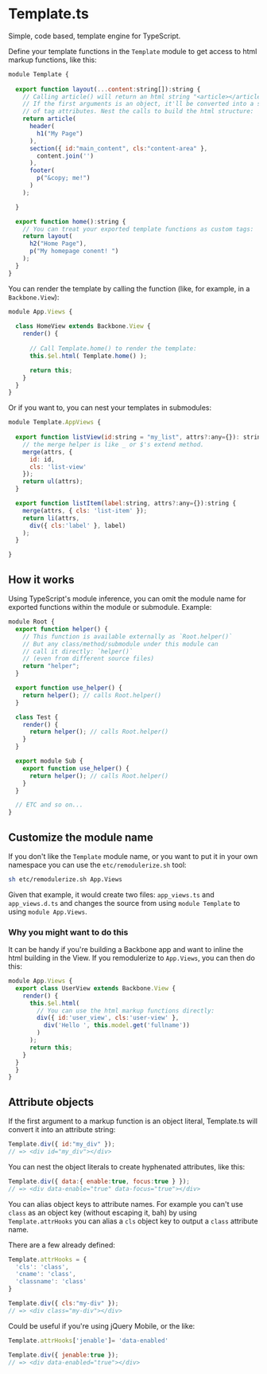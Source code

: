Template.ts
===========

Simple, code based, template engine for TypeScript.

Define your template functions in the `Template` module to get access to html markup functions, like this:

```javascript
module Template {
  
  export function layout(...content:string[]):string {
    // Calling article() will return an html string "<article></article>"
    // If the first arguments is an object, it'll be converted into a set
    // of tag attributes. Nest the calls to build the html structure:
    return article(
      header(
        h1("My Page")
      ),
      section({ id:"main_content", cls:"content-area" },
        content.join('')
      ),
      footer(
        p("&copy; me!")
      )
    );

  }

  export function home():string {
    // You can treat your exported template functions as custom tags:
    return layout(
      h2("Home Page"),
      p("My homepage conent! ")
    );
  }
}
```

You can render the template by calling the function (like, for example, in a `Backbone.View`):

```javascript
module App.Views {
  
  class HomeView extends Backbone.View {
    render() {
      
      // Call Template.home() to render the template:
      this.$el.html( Template.home() );

      return this;
    }
  }
}
```

Or if you want to, you can nest your templates in submodules:

```javascript
module Template.AppViews {
  
  export function listView(id:string = "my_list", attrs?:any={}): string {
    // the merge helper is like _ or $'s extend method.
    merge(attrs, {
      id: id,
      cls: 'list-view'
    });
    return ul(attrs);
  }

  export function listItem(label:string, attrs?:any={}):string {
    merge(attrs, { cls: 'list-item' });
    return li(attrs,
      div({ cls:'label' }, label)
    );
  }

}
```

## How it works

Using TypeScript's module inference, you can omit the module name for exported functions within the module or submodule. Example:

```javascript
module Root {
  export function helper() {
    // This function is available externally as `Root.helper()`
    // But any class/method/submodule under this module can 
    // call it directly: `helper()` 
    // (even from different source files)
    return "helper";
  }

  export function use_helper() {
    return helper(); // calls Root.helper()
  }

  class Test {
    render() {
      return helper(); // calls Root.helper()
    }
  }

  export module Sub {
    export function use_helper() {
      return helper(); // calls Root.helper()
    }
  }

  // ETC and so on...
}
```

## Customize the module name

If you don't like the `Template` module name, or you want to put it in your own namespace you can use the `etc/remodulerize.sh` tool:

```bash
sh etc/remodulerize.sh App.Views
```

Given that example, it would create two files: `app_views.ts` and `app_views.d.ts` and changes the source from using `module Template` to using `module App.Views`.

### Why you might want to do this

It can be handy if you're building a Backbone app and want to inline the html building in the View. If you remodulerize to `App.Views`, you can then do this:

```javascript
module App.Views {
  export class UserView extends Backbone.View {
    render() {
      this.$el.html(
        // You can use the html markup functions directly:
        div({ id:'user_view', cls:'user-view' },
          div('Hello ', this.model.get('fullname'))
        )
      );
      return this;
    }
  }
  }
}
```

## Attribute objects

If the first argument to a markup function is an object literal, Template.ts will convert it into an attribute string:

```javascript
Template.div({ id:"my_div" });
// => <div id="my_div"></div>
```

You can nest the object literals to create hyphenated attributes, like this:

```javascript
Template.div({ data:{ enable:true, focus:true } });
// => <div data-enable="true" data-focus="true"></div>
```

You can alias object keys to attribute names. For example you can't use `class` as an object key (without escaping it, bah) by using `Template.attrHooks` you can alias a `cls` object key to output a `class` attribute name.

There are a few already defined:

```javascript
Template.attrHooks = {
  'cls': 'class',
  'cname': 'class',
  'classname': 'class'
}

Template.div({ cls:"my-div" });
// => <div class="my-div"></div>
```

Could be useful if you're using jQuery Mobile, or the like:

```javascript
Template.attrHooks['jenable']= 'data-enabled'

Template.div({ jenable:true });
// => <div data-enabled="true"></div>
```
